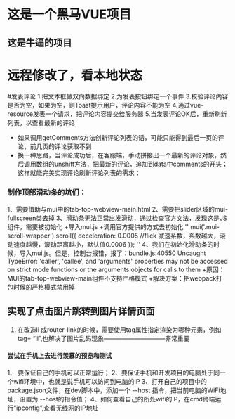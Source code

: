 # 这是一个黑马VUE项目
## 这是牛逼的项目
# 远程修改了，看本地状态

#发表评论
1.把文本框做双向数据绑定
2.为发表按钮绑定一个事件
3.校验评论内容是否为空，如果为空，则Toast提示用户，评论内容不能为空
4.通过vue-resource发表一个请求，把评论内容提交给服务器
5.当发表评论OK后，重新刷新列表，以查看最新的评论
 + 如果调用getComments方法创新评论列表的话，可能只能得到最后一页的评论，前几页的评论获取不到
 + 换一种思路，当评论成功后，在客服端，手动拼接出一个最新的评论对象，然后调用数组的unshift方法，把最新的评论，追加到data中comments的开头；这样就能完美实现评论刷新评论列表的需求；

 ### 制作顶部滑动条的坑们：
 1、需要借助与mui中的tab-top-webview-main.html
 2、需要把slider区域的mui-fullscreen类去掉
 3、滑动条无法正常出发滑动，通过检查官方文法，发现这是JS组件，需要被初始化
   +导入mui.js
   +调用官方提供的方式去初始化
   ''
   mui('.mui-scroll-wrapper').scroll({
	deceleration: 0.0005 //flick 减速系数，系数越大，滚动速度越慢，滚动距离越小，默认值0.0006
});
    ''
4、我们在初始化滑动条的时候，导入mui.js。但是，控制台报错，报了：bundle.js:40550 Uncaught TypeError: 'caller', 'callee', and 'arguments' properties may not be accessed on strict mode functions or the arguments objects for calls to them
  +原因：MUI的tab-top-webview-main组件不支持严格模式
  +解决方案：把webpack打包时候的严格模式禁用掉
 
## 实现了点击图片跳转到图片详情页面
1. 在改造li 成router-link的时候，需要使用tag属性指定渲染为哪种元素，例如 tag= “li”,也解决了图片乱码现象——————————非常重要

#### 尝试在手机上去进行羡慕的预览和测试
1、 要保证自己的手机可以正常运行；
2、要保证手机和开发项目的电脑处于同一个wifi环境中，也就是说手机可以访问到电脑的IP
3、打开自己的项目中的package.json文件，在dev脚本中，添加一个 --host 指令，把当前电脑的WiFi地址，设置为 --host的指令值；
4、如何查看自己的所处wifi的IP，在cmd终端运行“ipconfig”,查看无线网的IP地址